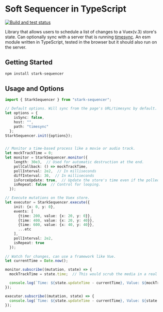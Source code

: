# Soft Sequencer in TypeScript 

[![Build and test status](https://github.com/WeWatchWall/stark-sequencer/workflows/Lint%20and%20test/badge.svg)](https://github.com/WeWatchWall/stark-sequencer/actions?query=workflow%3A%22Lint+and+test%22)

Library that allows users to schedule a list of changes to a Vuex(v.3) store's state. Can optionally sync with a server that is running [timesync](https://www.npmjs.com/package/timesync). An esm module written in TypeScript, tested in the browser but it should also run on the server.

## Getting Started

```bash
npm install stark-sequencer
```

## Usage and Options

```typescript
import { StarkSequencer } from "stark-sequencer";

// Default options. Will sync from the page's URL/timesync by default.
let options = {
    isSync: false,
    host: "",
    path: "timesync"
  };
StarkSequencer.init({options});


// Monitor a time-based process like a movie or audio track.
let mockTrackTime = 0;
let monitor = StarkSequencer.monitor({
    length: 30e3,  // Used for automatic destruction at the end.
    pollCallback: () => mockTrackTime,
    pollInterval: 2e2,  // In milliseconds
    diffInterval: 30,  // In milliseconds
    isForceUpdate: true,  // Update the store's time even if the polled time matches the monitored time.
    isRepeat: false  // Control for looping.
  });

// Execute mutations on the Vuex store.
let executor = StarkSequencer.execute({
    init: {x: 0, y: 0},
    events: [
      {time: 200, value: {x: 20, y: 0}},
      {time: 400, value: {x: 20, y: 40}},
      {time: 600, value: {x: 40, y: 40}},
      ...etc
    ],
    pollInterval: 2e2,
    isRepeat: true
  });
  
// Watch for changes, can use a framework like Vue.
let currentTime = Date.now();

monitor.subscribe((mutation, state) => {
  mockTrackTime = state.time;  // This would scrub the media in a real use case.

  console.log(`Time: ${state.updateTime - currentTime}, Value: ${mockTrackTime}`);
});

executor.subscribe((mutation, state) => {
  console.log(`Time: ${state.updateTime - currentTime}, Value: ${state.value}`);
});
```